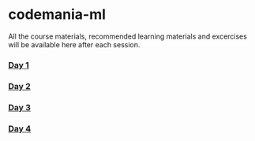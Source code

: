 # codemania-ml
All the course materials, recommended learning materials and excercises will be available here after each session.



### [Day 1](https://github.com/paravsingla/codemania-ml/tree/master/Day%201)

### [Day 2](https://github.com/paravsingla/codemania-ml/tree/master/Day%202)

### [Day 3](https://github.com/paravsingla/codemania-ml/tree/master/Day%203)

### [Day 4](https://github.com/paravsingla/codemania-ml/tree/master/Day%204)